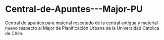 # Central-de-Apuntes---Major-PU
Central de apuntes para material rescatado de la central antigua y material nuevo respecto al Major de Planificación Urbana de la Universidad Catolica de Chile.
